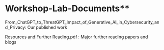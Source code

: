 # Workshop-Lab-Documents**
From_ChatGPT_to_ThreatGPT_Impact_of_Generative_AI_in_Cybersecurity_and_Privacy: Our published work

Resources and Further Reading.pdf : Major further reading papers and blogs
